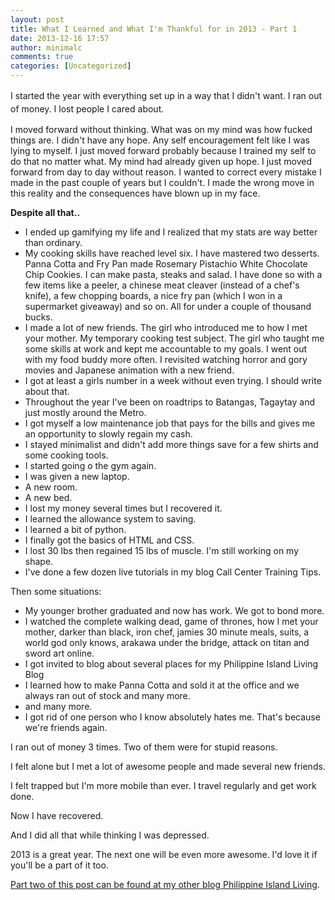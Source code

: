 ```yaml
---
layout: post
title: What I Learned and What I'm Thankful for in 2013 - Part 1
date: 2013-12-16 17:57
author: minimalc
comments: true
categories: [Uncategorized]
---
```

<span style="line-height: 1.5em;">I started the year with everything set up in a way that I didn't want. I ran out of money. I lost people I cared about.</span>

I moved forward without thinking. What was on my mind was how fucked things are. I didn't have any hope. Any self encouragement felt like I was lying to myself. I just moved forward probably because I trained my self to do that no matter what. My mind had already given up hope. I just moved forward from day to day without reason. I wanted to correct every mistake I made in the past couple of years but I couldn't. I made the wrong move in this reality and the consequences have blown up in my face.

<strong>Despite all that..</strong>
<ul>
	<li>I ended up gamifying my life and I realized that my stats are way better than ordinary.</li>
	<li>My cooking skills have reached level six. I have mastered two desserts. Panna Cotta and Fry Pan made Rosemary Pistachio White Chocolate Chip Cookies. I can make pasta, steaks and salad. I have done so with a few items like a peeler, a chinese meat cleaver (instead of a chef's knife), a few chopping boards, a nice fry pan (which I won in a supermarket giveaway) and so on. All for under a couple of thousand bucks.</li>
	<li>I made a lot of new friends. The girl who introduced me to how I met your mother. My temporary cooking test subject. The girl who taught me some skills at work and kept me accountable to my goals. I went out with my food buddy more often. I revisited watching horror and gory movies and Japanese animation with a new friend.</li>
	<li>I got at least a girls number in a week without even trying. I should write about that.</li>
	<li>Throughout the year I've been on roadtrips to Batangas, Tagaytay and just mostly around the Metro.</li>
	<li>I got myself a low maintenance job that pays for the bills and gives me an opportunity to slowly regain my cash.</li>
	<li>I stayed minimalist and didn't add more things save for a few shirts and some cooking tools.</li>
	<li>I started going o the gym again.</li>
	<li>I was given a new laptop.</li>
	<li>A new room.</li>
	<li>A new bed.</li>
	<li>I lost my money several times but I recovered it.</li>
	<li>I learned the allowance system to saving.</li>
	<li>I learned a bit of python.</li>
	<li>I finally got the basics of HTML and CSS.</li>
	<li>I lost 30 lbs then regained 15 lbs of muscle. I'm still working on my shape.</li>
	<li>I've done a few dozen live tutorials in my blog Call Center Training Tips.</li>
</ul>
Then some situations:
<ul>
	<li>My younger brother graduated and now has work. We got to bond more.</li>
	<li>I watched the complete walking dead, game of thrones, how I met your mother, darker than black, iron chef, jamies 30 minute meals, suits, a world god only knows, arakawa under the bridge, attack on titan and sword art online.</li>
	<li>I got invited to blog about several places for my Philippine Island Living Blog</li>
	<li>I learned how to make Panna Cotta and sold it at the office and we always ran out of stock and many more.</li>
	<li>and many more.</li>
	<li>I got rid of one person who I know absolutely hates me. That's because we're friends again.</li>
</ul>
I ran out of money 3 times. Two of them were for stupid reasons.

I felt alone but I met a lot of awesome people and made several new friends.

I felt trapped but I'm more mobile than ever. I travel regularly and get work done.

Now I have recovered.

And I did all that while thinking I was depressed.

2013 is a great year. The next one will be even more awesome. I'd love it if you'll be a part of it too.

<a href="http://philippineislandliving.com/lessons-2013/">Part two of this post can be found at my other blog Philippine Island Living</a>.
